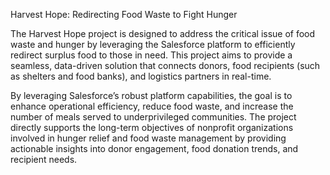 Harvest Hope: Redirecting Food Waste to Fight Hunger

The Harvest Hope project is designed to address the critical issue of food waste and hunger by leveraging the Salesforce platform to efficiently redirect surplus food to those in need. This project aims to provide a seamless, data-driven solution that connects donors, food recipients (such as shelters and food banks), and logistics partners in real-time.

By leveraging Salesforce’s robust platform capabilities, the goal is to enhance operational efficiency, reduce food waste, and increase the number of meals served to underprivileged communities. The project directly supports the long-term objectives of nonprofit organizations involved in hunger relief and food waste management by providing actionable insights into donor engagement, food donation trends, and recipient needs.
